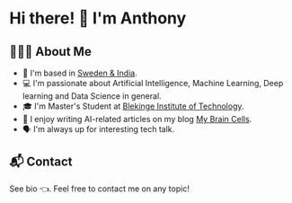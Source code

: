 # Hi there! 👋 I'm Anthony

## 👨🏻‍💻 About Me

* 📍 I'm based in [Sweden & India](https://www.google.com/maps/place/Munich/@48.1545703,11.2616557,10z/data=!3m1!4b1!4m5!3m4!1s0x479e75f9a38c5fd9:0x10cb84a7db1987d!8m2!3d48.1351253!4d11.5819805?hl=en "Sweden, Google Maps").
* 💻 I'm passionate about Artificial Intelligence, Machine Learning, Deep learning and Data Science in general.
* 🎓 I'm Master's Student at [Blekinge Institute of Technology](https://www.bth.se/).
* 📝 I  enjoy writing AI-related articles on my blog [My Brain Cells](http://mybraincells.com/). 
*  🗣 I'm always up for interesting tech talk.

## 📬 Contact

See bio 👈. Feel free to contact me on any topic!


<!--
Here are some ideas to get you started:

- 🔭 I’m currently working on ...
- 🌱 I’m currently learning ...
- 👯 I’m looking to collaborate on ...
- 🤔 I’m looking for help with ...
- 💬 Ask me about ...
- 📫 How to reach me: ...
- 😄 Pronouns: ...
- ⚡ Fun fact: ...
-->
